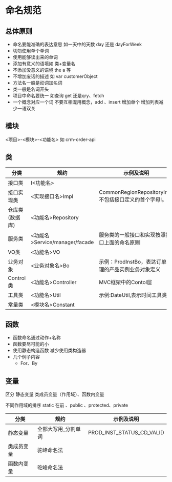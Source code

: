 # 命名规范
## 总体原则
- 命名要能准确的表达意思 如一天中的天数 day 还是 dayForWeek
- 切勿使用单个单词
- 使用能够读出来的单词
- 添加有意义的语境如 类+变量名
- 不添加没意义的语境 the a 等
- 不增加废话的描述 如 var customerObject
- 方法名一般是动词加名词
- 类一般是名词开头
- 项目中命名要统一 如查询 get 还是qry、fetch
- 一个概念对应一个词 不要互相混用概念，add 、insert 增加单个 增加列表减少一语双关

## 模块

<项目>-<模块>-<功能名> 如 crm-order-api

## 类
|分类|规约|示例及说明|
|-|-|-|
|接口类|I<功能名>||
|接口实现类|<实现接口名>Impl|CommonRegionRepositoryImpl不包括接口定义的首个字母I。|
|仓库类(数据库)|<功能名>Repository||
|服务类|<功能名>Service/manager/facade|服务类的一般接口和实现按照接口上面的命名原则|
|VO类|<功能名>VO||
|业务对象|<业务对象名>Bo|示例：ProdInstBo，表达订单受理的产品实例业务对象定义|
|Control类|<功能名>Controller|MVC框架中的Contol层|
|工具类|<功能名>Util|示例:DateUtil,表示时间工具类|
|常量类|<模块名>Constant|&nbsp;|
## 函数

- 函数命名通过动作+名称
- 函数要尽可能的小
- 使用静态构造函数 减少使用类构造器
- 几个例子内容
  - For、By

## 变量
区分 静态变量 类成员变量（作用域）、函数内变量

不同作用域的排序 static 在前 、public 、protected、private

|分类|规约|示例及说明|
|-|-|-|
|静态变量|全部大写用_分割单词|PROD_INST_STATUS_CD_VALID|
|类成员变量|驼峰命名法||
|函数内变量|驼峰命名法||




